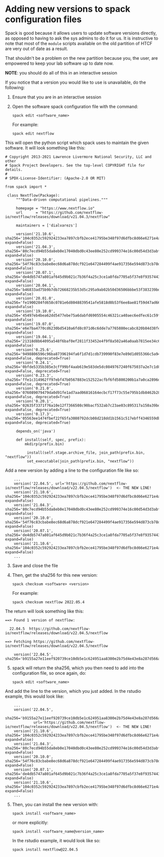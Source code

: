 # Adding new versions to spack configuration files

Spack is good because it allows users to update software versions directly, as
opposed to having to ask the sys admins to do it for us. It is instructive to note
that most of the `module` scripts available on the old partition of HTCF are
very out of date as a result.

That shouldn't be a problem on the new partition because you, the user, are
empowered to keep your lab software up to date now.

__NOTE__: you should do all of this in an interactive session

If you notice that a version you would like to use is unavailable, do the following:

1. Ensure that you are in an interactive session
2. Open the software spack configuration file with the command:

      `spack edit <software_name>`

   For example:

      `spack edit nextflow`

This will open the python script which spack uses to maintain the given software.
It will look something like this:

```
# Copyright 2013-2021 Lawrence Livermore National Security, LLC and other
# Spack Project Developers. See the top-level COPYRIGHT file for details.
#
# SPDX-License-Identifier: (Apache-2.0 OR MIT)

from spack import *

 class Nextflow(Package):
     """Data-driven computational pipelines."""

     homepage = "https://www.nextflow.io"
     url      = "https://github.com/nextflow-io/nextflow/releases/download/v21.04.3/nextflow"

     maintainers = ['dialvarezs']

     version('21.10.6', sha256='104c0352c592924233ea7897cbfb2ece41795be348f97d6dfbc8d66e6271e4ad', expand=False)
     version('21.04.3', sha256='80c7ecd94b55da8eb0e17040dbd0c43ee80e252cd999374e16c00d54d3d3abf3', expand=False)
     version('20.10.0', sha256='54f76c83cbabe8ec68d6a878dcf921e647284499f4ae917356e594d873cb78dd', expand=False)
     version('20.07.1', sha256='de4db5747a801af645d9b021c7b36f4a25c3ce1a8fda7705a5f37e8f9357443a', expand=False)
     version('20.04.1', sha256='b46833ad75b9b7db72668235b53d5c295a9ab02b50d36506bbbe53f383239bde', expand=False)
     version('20.01.0', sha256='fe1900284fd658c0781e6d8048839541afe5818d0b53f6ee8ae81f59d47ad662', expand=False)
     version('19.10.0', sha256='45497eb4bea62dd5477ebe75a6dabfd6905554c46321ca40aec6edfec61c59f4', expand=False)
     version('19.07.0', sha256='e6e7ba4770cd6230bd5410a6fd8c071d6c6dde7a7765880ecabc820b84d38fe5', expand=False)
     version('19.04.1', sha256='21318d8b64095a548f6baf0ef2811f33452e4f9f8a502a46a0aab7815ee34c69', expand=False)
     version('0.25.6', sha256='9498806596c96ba87396194fa6f1d7d1cdb739990f83e7e89d1d055366c5a943', expand=False, deprecated=True)
     version('0.24.1', sha256='0bfde5335b385e3cff99bf4aab619e583de5dc0849767240f675037a2e7c1d83', expand=False, deprecated=True)
     version('0.23.3', sha256='ffe1c314962ff97ebf47b0567883e152522acfbf6fd5800200b1a7a0ca2896d2', expand=False, deprecated=True)
     version('0.21.0', sha256='076089079479da0d91fe1ad7aad06816164ecbcf17f73c55e795b1db8462b28d', expand=False, deprecated=True)
     version('0.20.1', sha256='02635f3371f76a10e12f7366508c90bacf532ab7c23ae03c895317a150a39bd4', expand=False, deprecated=True)
     version('0.17.3', sha256='05563ee1474fbef22f65fa3080792dcb08d218dd1b1561c517ebff4346559dbe', expand=False, deprecated=True)

     depends_on('java')

     def install(self, spec, prefix):
         mkdirp(prefix.bin)

          install(self.stage.archive_file, join_path(prefix.bin, "nextflow"))
          set_executable(join_path(prefix.bin, "nextflow"))
```

Add a new version by adding a line to the configuration file like so:


```
    ...
    version('22.04.5', url='https://github.com/nextflow-io/nextflow/releases/download/v22.04.5/nextflow')  <- THE NEW LINE!
    version('21.10.6', sha256='104c0352c592924233ea7897cbfb2ece41795be348f97d6dfbc8d66e6271e4ad', expand=False)
    version('21.04.3', sha256='80c7ecd94b55da8eb0e17040dbd0c43ee80e252cd999374e16c00d54d3d3abf3', expand=False)
    version('20.10.0', sha256='54f76c83cbabe8ec68d6a878dcf921e647284499f4ae917356e594d873cb78dd', expand=False)
    version('20.07.1', sha256='de4db5747a801af645d9b021c7b36f4a25c3ce1a8fda7705a5f37e8f9357443a', expand=False)
    version('21.10.6', sha256='104c0352c592924233ea7897cbfb2ece41795be348f97d6dfbc8d66e6271e4ad', expand=False)
    ...

```
3. Save and close the file

4. Then, get the sha256 for this new version:

      `spack checksum <software> <version>`

   For example:

      `spack checksum nextflow 2022.05.4`

The return will look something like this:

```
==> Found 1 version of nextflow:

  22.04.5  https://github.com/nextflow-io/nextflow/releases/download/v22.04.5/nextflow

==> Fetching https://github.com/nextflow-io/nextflow/releases/download/v22.04.5/nextflow

    version('22.04.5', sha256='b9155a27e11eef920739ce10db5e1c624951aa8300e2b75d4e43e8a287d566a6')
```

5. spack will return the sha256, which you then need to add into the configuration file, so once
again, do:  

      `spack edit <software_name>`  

And add the line to the version, which you just added. In the rstudio example, this would look like:

```
    ...
    version('22.04.5',
             sha256='b9155a27e11eef920739ce10db5e1c624951aa8300e2b75d4e43e8a287d566a6',
             url='https://github.com/nextflow-io/nextflow/releases/download/v22.04.5/nextflow')  <- THE NEW LINE!
    version('21.10.6', sha256='104c0352c592924233ea7897cbfb2ece41795be348f97d6dfbc8d66e6271e4ad', expand=False)
    version('21.04.3', sha256='80c7ecd94b55da8eb0e17040dbd0c43ee80e252cd999374e16c00d54d3d3abf3', expand=False)
    version('20.10.0', sha256='54f76c83cbabe8ec68d6a878dcf921e647284499f4ae917356e594d873cb78dd', expand=False)
    version('20.07.1', sha256='de4db5747a801af645d9b021c7b36f4a25c3ce1a8fda7705a5f37e8f9357443a', expand=False)
    version('21.10.6', sha256='104c0352c592924233ea7897cbfb2ece41795be348f97d6dfbc8d66e6271e4ad', expand=False)
    ...
```

5. Then, you can install the new version with:

      `spack install <software_name>`

   or more explicitly:

      `spack install <software_name@version_name>`

    In the rstudio example, it would look like so:

    `spack install nextflow@22.04.5`
